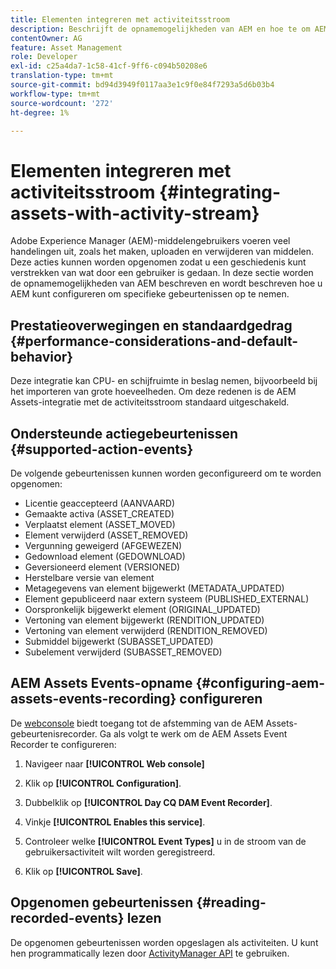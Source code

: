 ```yaml
---
title: Elementen integreren met activiteitsstroom
description: Beschrijft de opnamemogelijkheden van AEM en hoe te om AEM te vormen om specifieke gebeurtenissen te registreren.
contentOwner: AG
feature: Asset Management
role: Developer
exl-id: c25a4da7-1c58-41cf-9ff6-c094b50208e6
translation-type: tm+mt
source-git-commit: bd94d3949f0117aa3e1c9f0e84f7293a5d6b03b4
workflow-type: tm+mt
source-wordcount: '272'
ht-degree: 1%

---
```


# Elementen integreren met activiteitsstroom {#integrating-assets-with-activity-stream}

Adobe Experience Manager (AEM)-middelengebruikers voeren veel handelingen uit, zoals het maken, uploaden en verwijderen van middelen. Deze acties kunnen worden opgenomen zodat u een geschiedenis kunt verstrekken van wat door een gebruiker is gedaan. In deze sectie worden de opnamemogelijkheden van AEM beschreven en wordt beschreven hoe u AEM kunt configureren om specifieke gebeurtenissen op te nemen.

## Prestatieoverwegingen en standaardgedrag {#performance-considerations-and-default-behavior}

Deze integratie kan CPU- en schijfruimte in beslag nemen, bijvoorbeeld bij het importeren van grote hoeveelheden. Om deze redenen is de AEM Assets-integratie met de activiteitsstroom standaard uitgeschakeld.

## Ondersteunde actiegebeurtenissen {#supported-action-events}

De volgende gebeurtenissen kunnen worden geconfigureerd om te worden opgenomen:

* Licentie geaccepteerd (AANVAARD)
* Gemaakte activa (ASSET_CREATED)
* Verplaatst element (ASSET_MOVED)
* Element verwijderd (ASSET_REMOVED)
* Vergunning geweigerd (AFGEWEZEN)
* Gedownload element (GEDOWNLOAD)
* Geversioneerd element (VERSIONED)
* Herstelbare versie van element
* Metagegevens van element bijgewerkt (METADATA_UPDATED)
* Element gepubliceerd naar extern systeem (PUBLISHED_EXTERNAL)
* Oorspronkelijk bijgewerkt element (ORIGINAL_UPDATED)
* Vertoning van element bijgewerkt (RENDITION_UPDATED)
* Vertoning van element verwijderd (RENDITION_REMOVED)
* Submiddel bijgewerkt (SUBASSET_UPDATED)
* Subelement verwijderd (SUBASSET_REMOVED)

## AEM Assets Events-opname {#configuring-aem-assets-events-recording} configureren

De [webconsole](/help/sites-deploying/configuring-osgi.md) biedt toegang tot de afstemming van de AEM Assets-gebeurtenisrecorder. Ga als volgt te werk om de AEM Assets Event Recorder te configureren:

1. Navigeer naar **[!UICONTROL Web console]**

1. Klik op **[!UICONTROL Configuration]**.

1. Dubbelklik op **[!UICONTROL Day CQ DAM Event Recorder]**.

1. Vinkje **[!UICONTROL Enables this service]**.

1. Controleer welke **[!UICONTROL Event Types]** u in de stroom van de gebruikersactiviteit wilt worden geregistreerd.

1. Klik op **[!UICONTROL Save]**.

## Opgenomen gebeurtenissen {#reading-recorded-events} lezen

De opgenomen gebeurtenissen worden opgeslagen als activiteiten. U kunt hen programmatically lezen door [ActivityManager API](https://helpx.adobe.com/experience-manager/6-4/sites/developing/using/reference-materials/javadoc/com/adobe/granite/activitystreams/ActivityManager.html) te gebruiken.
